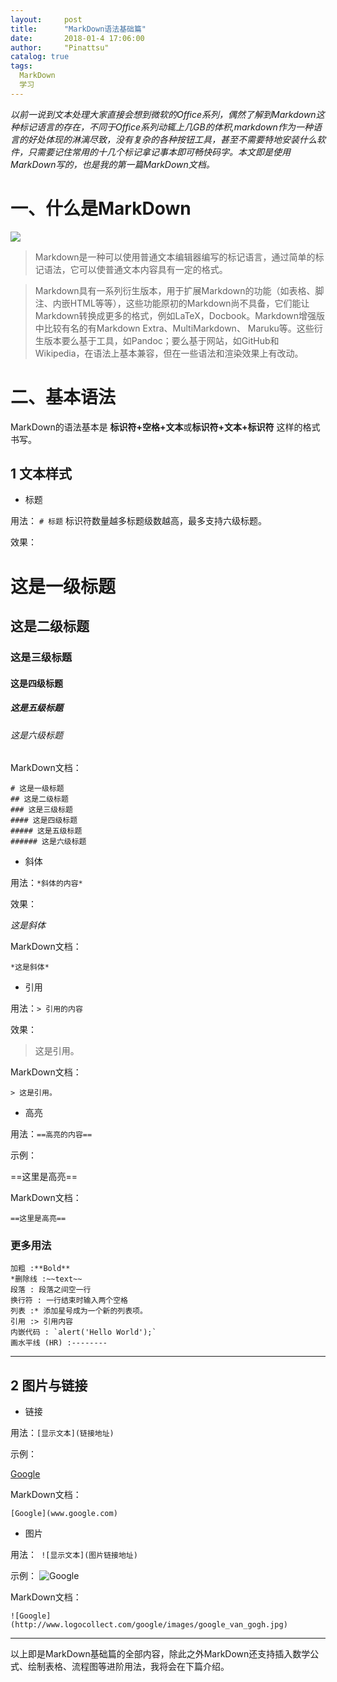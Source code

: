 ```yaml
---
layout:     post
title:      "MarkDown语法基础篇"
date:       2018-01-4 17:06:00
author:     "Pinattsu"
catalog: true
tags:
  MarkDown
  学习
---
```


*以前一说到文本处理大家直接会想到微软的Office系列，偶然了解到Markdown这种标记语言的存在，不同于Office系列动辄上几GB的体积,markdown作为一种语言的好处体现的淋漓尽致，没有复杂的各种按钮工具，甚至不需要特地安装什么软件，只需要记住常用的十几个标记拿记事本即可畅快码字。本文即是使用MarkDown写的，也是我的第一篇MarkDown文档。*
#  一、什么是MarkDown
![](https://tse2-mm.cn.bing.net/th?id=OIP.aTLBiY4FXrktf3Ag9fiFyQHaEj&w=299&h=183&c=7&o=5&dpr=1.25&pid=1.7)
> Markdown是一种可以使用普通文本编辑器编写的标记语言，通过简单的标记语法，它可以使普通文本内容具有一定的格式。


> Markdown具有一系列衍生版本，用于扩展Markdown的功能（如表格、脚注、内嵌HTML等等），这些功能原初的Markdown尚不具备，它们能让Markdown转换成更多的格式，例如LaTeX，Docbook。Markdown增强版中比较有名的有Markdown Extra、MultiMarkdown、 Maruku等。这些衍生版本要么基于工具，如Pandoc；要么基于网站，如GitHub和Wikipedia，在语法上基本兼容，但在一些语法和渲染效果上有改动。

# 二、基本语法
MarkDown的语法基本是 **标识符+空格+文本**或**标识符+文本+标识符** 这样的格式书写。
## 1 文本样式
- 标题

用法： ```# 标题```  标识符数量越多标题级数越高，最多支持六级标题。

效果：
# 这是一级标题 
## 这是二级标题
### 这是三级标题
#### 这是四级标题
##### 这是五级标题
###### 这是六级标题
MarkDown文档：

``` 
# 这是一级标题 
## 这是二级标题
### 这是三级标题
#### 这是四级标题
##### 这是五级标题
###### 这是六级标题
```
- 斜体

用法：```*斜体的内容*```

效果：

*这是斜体*

MarkDown文档：
``` 
*这是斜体*

```
- 引用

用法：```> 引用的内容```

效果：

> 这是引用。

MarkDown文档：
```
> 这是引用。
```
- 高亮

用法：```==高亮的内容==```

示例：

==这里是高亮==

MarkDown文档：

```
==这里是高亮==
```

### 更多用法
```
加粗 :**Bold**
*删除线 :~~text~~
段落 : 段落之间空一行
换行符 : 一行结束时输入两个空格
列表 :* 添加星号成为一个新的列表项。
引用 :> 引用内容
内嵌代码 : `alert('Hello World');`
画水平线 (HR) :--------
```
--------
## 2 图片与链接
- 链接

用法：``` [显示文本](链接地址) ```

示例：

[Google](www.google.com)

MarkDown文档：
```
[Google](www.google.com)
```
- 图片

用法：``` ![显示文本](图片链接地址)```

示例：
![Google](http://www.logocollect.com/google/images/google_van_gogh.jpg)

MarkDown文档：

```
![Google](http://www.logocollect.com/google/images/google_van_gogh.jpg)
```
--------
以上即是MarkDown基础篇的全部内容，除此之外MarkDown还支持插入数学公式、绘制表格、流程图等进阶用法，我将会在下篇介绍。
